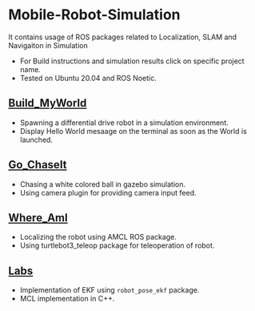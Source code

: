 # Mobile-Robot-Simulation
It contains usage of ROS packages related to Localization, SLAM and Navigaiton in Simulation
* For Build instructions and simulation results click on specific project name.
* Tested on Ubuntu 20.04 and ROS Noetic.

## [Build_MyWorld](https://github.com/Rajat-Arora/Mobile-Robot-Simulation/tree/main/Build_MyWorld)
* Spawning a differential drive robot in a simulation environment. 
* Display Hello World mesaage on the terminal as soon as the World is launched.

## [Go_ChaseIt](https://github.com/Rajat-Arora/Mobile-Robot-Simulation/tree/main/Go_ChaseIt)
* Chasing a white colored ball in gazebo simulation.
* Using camera plugin for providing camera input feed.

## [Where_AmI](https://github.com/Rajat-Arora/Mobile-Robot-Simulation/tree/main/Where_AmI)
* Localizing the robot using AMCL ROS package.
* Using turtlebot3_teleop package for teleoperation of robot.

## [Labs](https://github.com/Rajat-Arora/Mobile-Robot-Simulation/tree/main/Labs)
* Implementation of EKF using `robot_pose_ekf` package.
* MCL implementation in C++.
